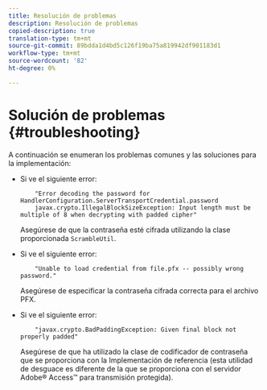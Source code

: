 ```yaml
---
title: Resolución de problemas
description: Resolución de problemas
copied-description: true
translation-type: tm+mt
source-git-commit: 89bdda1d4bd5c126f19ba75a819942df901183d1
workflow-type: tm+mt
source-wordcount: '82'
ht-degree: 0%

---
```



# Solución de problemas {#troubleshooting}

A continuación se enumeran los problemas comunes y las soluciones para la implementación:

* Si ve el siguiente error:

   ```
       "Error decoding the password for HandlerConfiguration.ServerTransportCredential.password  
       javax.crypto.IllegalBlockSizeException: Input length must be multiple of 8 when decrypting with padded cipher"
   ```

   Asegúrese de que la contraseña esté cifrada utilizando la clase proporcionada `ScrambleUtil`.

* Si ve el siguiente error:

   ```
       "Unable to load credential from file.pfx -- possibly wrong password."
   ```

   Asegúrese de especificar la contraseña cifrada correcta para el archivo PFX.

* Si ve el siguiente error:

   ```
       "javax.crypto.BadPaddingException: Given final block not properly padded"
   ```

   Asegúrese de que ha utilizado la clase de codificador de contraseña que se proporciona con la Implementación de referencia (esta utilidad de desguace es diferente de la que se proporciona con el servidor Adobe® Access™ para transmisión protegida).

